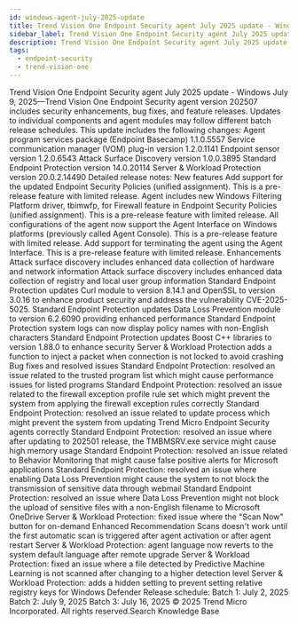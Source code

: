 ```yaml
---
id: windows-agent-july-2025-update
title: Trend Vision One Endpoint Security agent July 2025 update - Windows
sidebar_label: Trend Vision One Endpoint Security agent July 2025 update - Windows
description: Trend Vision One Endpoint Security agent July 2025 update - Windows
tags:
  - endpoint-security
  - trend-vision-one
---
```


 Trend Vision One Endpoint Security agent July 2025 update - Windows July 9, 2025—Trend Vision One Endpoint Security agent version 202507 includes security enhancements, bug fixes, and feature releases. Updates to individual components and agent modules may follow different batch release schedules. This update includes the following changes: Agent program services package (Endpoint Basecamp) 1.1.0.5557 Service communication manager (VOM) plug-in version 1.2.0.1141 Endpoint sensor version 1.2.0.6543 Attack Surface Discovery version 1.0.0.3895 Standard Endpoint Protection version 14.0.20114 Server & Workload Protection version 20.0.2.14490 Detailed release notes: New features Add support for the updated Endpoint Security Policies (unified assignment). This is a pre-release feature with limited release. Agent includes new Windows Filtering Platform driver, tbimwfp, for Firewall feature in Endpoint Security Policies (unified assignment). This is a pre-release feature with limited release. All configurations of the agent now support the Agent Interface on Windows platforms (previously called Agent Console). This is a pre-release feature with limited release. Add support for terminating the agent using the Agent Interface. This is a pre-release feature with limited release. Enhancements Attack surface discovery includes enhanced data collection of hardware and network information Attack surface discovery includes enhanced data collection of registry and local user group information Standard Endpoint Protection updates Curl module to version 8.14.1 and OpenSSL to version 3.0.16 to enhance product security and address the vulnerability CVE-2025-5025. Standard Endpoint Protection updates Data Loss Prevention module to version 6.2.6090 providing enhanced performance Standard Endpoint Protection system logs can now display policy names with non-English characters Standard Endpoint Protection updates Boost C++ libraries to version 1.88.0 to enhance security Server & Workload Protection adds a function to inject a packet when connection is not locked to avoid crashing Bug fixes and resolved issues Standard Endpoint Protection: resolved an issue related to the trusted program list which might cause performance issues for listed programs Standard Endpoint Protection: resolved an issue related to the firewall exception profile rule set which might prevent the system from applying the firewall exception rules correctly Standard Endpoint Protection: resolved an issue related to update process which might prevent the system from updating Trend Micro Endpoint Security agents correctly Standard Endpoint Protection: resolved an issue where after updating to 202501 release, the TMBMSRV.exe service might cause high memory usage Standard Endpoint Protection: resolved an issue related to Behavior Monitoring that might cause false positive alerts for Microsoft applications Standard Endpoint Protection: resolved an issue where enabling Data Loss Prevention might cause the system to not block the transmission of sensitive data through webmail Standard Endpoint Protection: resolved an issue where Data Loss Prevention might not block the upload of sensitive files with a non-English filename to Microsoft OneDrive Server & Workload Protection: fixed issue where the "Scan Now" button for on-demand Enhanced Recommendation Scans doesn't work until the first automatic scan is triggered after agent activation or after agent restart Server & Workload Protection: agent language now reverts to the system default language after remote upgrade Server & Workload Protection: fixed an issue where a file detected by Predictive Machine Learning is not scanned after changing to a higher detection level Server & Workload Protection: adds a hidden setting to prevent setting relative registry keys for Windows Defender Release schedule: Batch 1: July 2, 2025 Batch 2: July 9, 2025 Batch 3: July 16, 2025 © 2025 Trend Micro Incorporated. All rights reserved.Search Knowledge Base